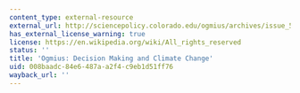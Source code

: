 ```yaml
---
content_type: external-resource
external_url: http://sciencepolicy.colorado.edu/ogmius/archives/issue_5/
has_external_license_warning: true
license: https://en.wikipedia.org/wiki/All_rights_reserved
status: ''
title: 'Ogmius: Decision Making and Climate Change'
uid: 008baadc-84e6-487a-a2f4-c9eb1d51ff76
wayback_url: ''
---
```

